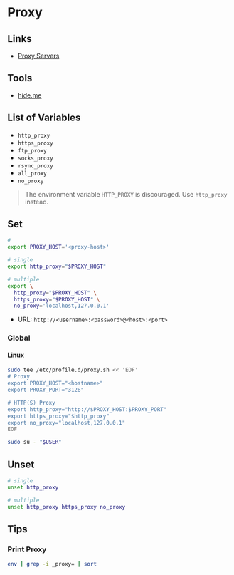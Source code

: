 # Proxy

<!--
https://github.com/cristianoliveira/ergo
-->

## Links

- [Proxy Servers](https://roadmap.sh/guides/proxy-servers)

## Tools

- [hide.me](https://hide.me/en/proxy)

## List of Variables

- `http_proxy`
- `https_proxy`
- `ftp_proxy`
- `socks_proxy`
- `rsync_proxy`
- `all_proxy`
- `no_proxy`

> The environment variable `HTTP_PROXY` is discouraged. Use `http_proxy` instead.

## Set

```sh
#
export PROXY_HOST='<proxy-host>'

# single
export http_proxy="$PROXY_HOST"

# multiple
export \
  http_proxy="$PROXY_HOST" \
  https_proxy="$PROXY_HOST" \
  no_proxy='localhost,127.0.0.1'
```

- URL: `http://<username>:<password>@<host>:<port>`

### Global

#### Linux

```sh
sudo tee /etc/profile.d/proxy.sh << 'EOF'
# Proxy
export PROXY_HOST="<hostname>"
export PROXY_PORT="3128"

# HTTP(S) Proxy
export http_proxy="http://$PROXY_HOST:$PROXY_PORT"
export https_proxy="$http_proxy"
export no_proxy="localhost,127.0.0.1"
EOF
```

```sh
sudo su - "$USER"
```

## Unset

```sh
# single
unset http_proxy

# multiple
unset http_proxy https_proxy no_proxy
```

## Tips

### Print Proxy

```sh
env | grep -i _proxy= | sort
```
